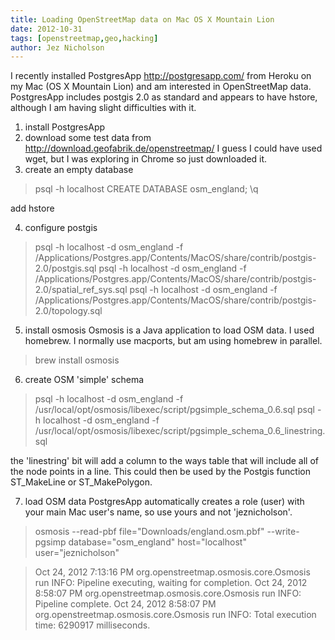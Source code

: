 ```yaml
---
title: Loading OpenStreetMap data on Mac OS X Mountain Lion
date: 2012-10-31
tags: [openstreetmap,geo,hacking]
author: Jez Nicholson
---
```

I recently installed PostgresApp http://postgresapp.com/ from Heroku on my Mac (OS X Mountain Lion) and am interested in OpenStreetMap data. PostgresApp includes postgis 2.0 as standard and appears to have hstore, although I am having slight difficulties with it.
1. install PostgresApp
2. download some test data from http://download.geofabrik.de/openstreetmap/ I guess I could have used wget, but I was exploring in Chrome so just downloaded it.
3. create an empty database
> psql -h localhost
> CREATE DATABASE osm_england;
> \q

add hstore

4. configure postgis
> psql -h localhost -d osm_england -f /Applications/Postgres.app/Contents/MacOS/share/contrib/postgis-2.0/postgis.sql
> psql -h localhost -d osm_england -f /Applications/Postgres.app/Contents/MacOS/share/contrib/postgis-2.0/spatial_ref_sys.sql
> psql -h localhost -d osm_england -f /Applications/Postgres.app/Contents/MacOS/share/contrib/postgis-2.0/topology.sql
5. install osmosis
Osmosis is a Java application to load OSM data. I used homebrew. I normally use macports, but am using homebrew in parallel.
> brew install osmosis
6. create OSM 'simple' schema
> psql -h localhost -d osm_england -f /usr/local/opt/osmosis/libexec/script/pgsimple_schema_0.6.sql
> psql -h localhost -d osm_england -f /usr/local/opt/osmosis/libexec/script/pgsimple_schema_0.6_linestring.sql

the 'linestring' bit will add a column to the ways table that will include all of the node points in a line. This could then be used by the Postgis function ST_MakeLine or ST_MakePolygon.

7. load OSM data
PostgresApp automatically creates a role (user) with your main Mac user's name, so use yours and not 'jeznicholson'.
> osmosis --read-pbf file="Downloads/england.osm.pbf" --write-pgsimp database="osm_england" host="localhost" user="jeznicholson"

> Oct 24, 2012 7:13:16 PM org.openstreetmap.osmosis.core.Osmosis run
> INFO: Pipeline executing, waiting for completion.
> Oct 24, 2012 8:58:07 PM org.openstreetmap.osmosis.core.Osmosis run
> INFO: Pipeline complete.
> Oct 24, 2012 8:58:07 PM org.openstreetmap.osmosis.core.Osmosis run
> INFO: Total execution time: 6290917 milliseconds.
